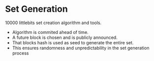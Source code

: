 # Set Generation

10000 littlebits set creation algorithm and tools.

* Algorithm is commited ahead of time.
* A future block is chosen and is publicly announced.
* That blocks hash is used as seed to generate the entire set.
* This ensures randomness and unpredictability in the set generation process
